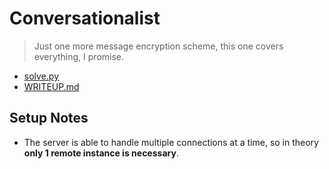 # Conversationalist

> Just one more message encryption scheme, this one covers everything, I promise.

* [solve.py](solve/solve.py)
* [WRITEUP.md](solve/WRITEUP.md)

## Setup Notes

* The server is able to handle multiple connections at a time, so in theory **only 1 remote instance is necessary**.
